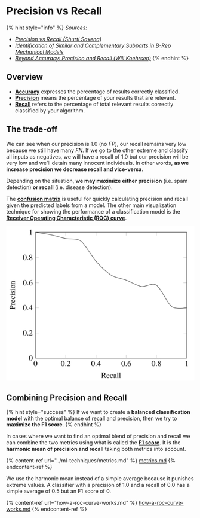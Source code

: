 # Precision vs Recall

{% hint style="info" %}
_Sources:_

* [_Precision vs Recall (Shurti Saxena)_](https://towardsdatascience.com/precision-vs-recall-386cf9f89488)
* [_Identification of Similar and Complementary Subparts in B-Rep Mechanical Models_](http://computingengineering.asmedigitalcollection.asme.org/article.aspx?articleid=2610217)
* [_Beyond Accuracy: Precision and Recall (Will Koehrsen)_](https://towardsdatascience.com/beyond-accuracy-precision-and-recall-3da06bea9f6c)
{% endhint %}

## Overview

* [**Accuracy**](../ml-techniques/metrics.md#accuracy) expresses the percentage of results correctly classified.
* [**Precision**](../ml-techniques/metrics.md#precision) means the percentage of your results that are relevant.&#x20;
* [**Recall**](../ml-techniques/metrics.md#recall) refers to the percentage of total relevant results correctly classified by your algorithm.

## The trade-off

We can see when our precision is 1.0 (no _FP_), our recall remains very low because we still have many _FN_. If we go to the other extreme and classify all inputs as negatives, we will have a recall of 1.0 but our precision will be very low and we’ll detain many innocent individuals. In other words, **as we increase precision we decrease recall and vice-versa**.

Depending on the situation, **we may maximize either precision** (i.e. spam detection) **or recall** (i.e. disease detection).

The [**confusion matrix**](../ml-techniques/metrics.md#the-confusion-matrix) is useful for quickly calculating precision and recall given the predicted labels from a model.  The other main visualization technique for showing the performance of a classification model is the [**Receiver Operating Characteristic (ROC) curve**](how-a-roc-curve-works.md).

![](<../../.gitbook/assets/image (23).png>)

## Combining Precision and Recall

{% hint style="success" %}
If we want to create a **balanced classification model** with the optimal balance of recall and precision, then we try to **maximize the F1 score**.
{% endhint %}

In cases where we want to find an optimal blend of precision and recall we can combine the two metrics using what is called the [**F1 score**](../ml-techniques/metrics.md#f-score). It is the **harmonic mean of precision and recall** taking both metrics into account.

{% content-ref url="../ml-techniques/metrics.md" %}
[metrics.md](../ml-techniques/metrics.md)
{% endcontent-ref %}

&#x20;We use the harmonic mean instead of a simple average because it punishes extreme values. A classifier with a precision of 1.0 and a recall of 0.0 has a simple average of 0.5 but an F1 score of 0.&#x20;

{% content-ref url="how-a-roc-curve-works.md" %}
[how-a-roc-curve-works.md](how-a-roc-curve-works.md)
{% endcontent-ref %}
